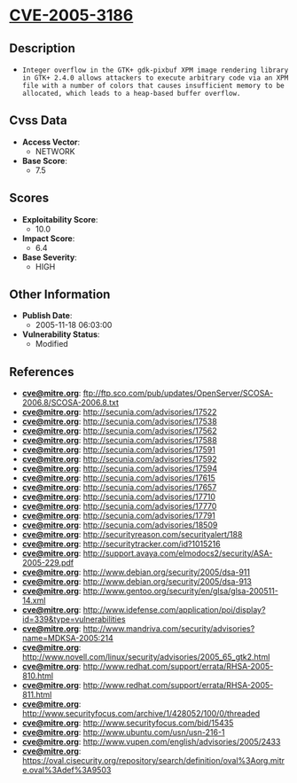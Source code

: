 
# [CVE-2005-3186](ftp://ftp.sco.com/pub/updates/OpenServer/SCOSA-2006.8/SCOSA-2006.8.txt)

## Description

- `Integer overflow in the GTK+ gdk-pixbuf XPM image rendering library in GTK+ 2.4.0 allows attackers to execute arbitrary code via an XPM file with a number of colors that causes insufficient memory to be allocated, which leads to a heap-based buffer overflow.`

## Cvss Data

- **Access Vector**:
  - NETWORK
- **Base Score**:
  - 7.5

## Scores

- **Exploitability Score**:
  - 10.0
- **Impact Score**:
  - 6.4
- **Base Severity**:
  - HIGH

## Other Information

- **Publish Date**:
  - 2005-11-18 06:03:00
- **Vulnerability Status**:
  - Modified

## References

- **cve@mitre.org**: ftp://ftp.sco.com/pub/updates/OpenServer/SCOSA-2006.8/SCOSA-2006.8.txt
- **cve@mitre.org**: http://secunia.com/advisories/17522
- **cve@mitre.org**: http://secunia.com/advisories/17538
- **cve@mitre.org**: http://secunia.com/advisories/17562
- **cve@mitre.org**: http://secunia.com/advisories/17588
- **cve@mitre.org**: http://secunia.com/advisories/17591
- **cve@mitre.org**: http://secunia.com/advisories/17592
- **cve@mitre.org**: http://secunia.com/advisories/17594
- **cve@mitre.org**: http://secunia.com/advisories/17615
- **cve@mitre.org**: http://secunia.com/advisories/17657
- **cve@mitre.org**: http://secunia.com/advisories/17710
- **cve@mitre.org**: http://secunia.com/advisories/17770
- **cve@mitre.org**: http://secunia.com/advisories/17791
- **cve@mitre.org**: http://secunia.com/advisories/18509
- **cve@mitre.org**: http://securityreason.com/securityalert/188
- **cve@mitre.org**: http://securitytracker.com/id?1015216
- **cve@mitre.org**: http://support.avaya.com/elmodocs2/security/ASA-2005-229.pdf
- **cve@mitre.org**: http://www.debian.org/security/2005/dsa-911
- **cve@mitre.org**: http://www.debian.org/security/2005/dsa-913
- **cve@mitre.org**: http://www.gentoo.org/security/en/glsa/glsa-200511-14.xml
- **cve@mitre.org**: http://www.idefense.com/application/poi/display?id=339&type=vulnerabilities
- **cve@mitre.org**: http://www.mandriva.com/security/advisories?name=MDKSA-2005:214
- **cve@mitre.org**: http://www.novell.com/linux/security/advisories/2005_65_gtk2.html
- **cve@mitre.org**: http://www.redhat.com/support/errata/RHSA-2005-810.html
- **cve@mitre.org**: http://www.redhat.com/support/errata/RHSA-2005-811.html
- **cve@mitre.org**: http://www.securityfocus.com/archive/1/428052/100/0/threaded
- **cve@mitre.org**: http://www.securityfocus.com/bid/15435
- **cve@mitre.org**: http://www.ubuntu.com/usn/usn-216-1
- **cve@mitre.org**: http://www.vupen.com/english/advisories/2005/2433
- **cve@mitre.org**: https://oval.cisecurity.org/repository/search/definition/oval%3Aorg.mitre.oval%3Adef%3A9503
